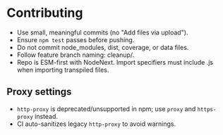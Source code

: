 # Contributing

- Use small, meaningful commits (no "Add files via upload").
- Ensure `npm test` passes before pushing.
- Do not commit node_modules, dist, coverage, or data files.
- Follow feature branch naming: cleanup/<scope>.
- Repo is ESM-first with NodeNext. Import specifiers must include .js when importing transpiled files.

## Proxy settings

- `http-proxy` is deprecated/unsupported in npm; use `proxy` and `https-proxy` instead.
- CI auto-sanitizes legacy `http-proxy` to avoid warnings.
